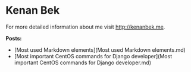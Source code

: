 Kenan Bek
=========

For more detailed information about me visit <http://kenanbek.me>.

**Posts:**

+ [Most used Markdown elements](Most used Markdown elements.md)
+ [Most important CentOS commands for Django developer](Most important CentOS commands for Django developer.md)

